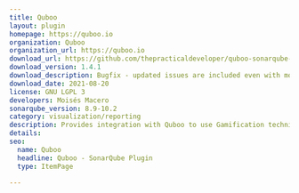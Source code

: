 ```yaml
---
title: Quboo
layout: plugin
homepage: https://quboo.io
organization: Quboo
organization_url: https://quboo.io
download_url: https://github.com/thepracticaldeveloper/quboo-sonarqube-plugin/releases/download/v1.4.1/quboo-sonar-plugin-1.4.1.jar
download_version: 1.4.1
download_description: Bugfix - updated issues are included even with more than 10k issues in results
download_date: 2021-08-20
license: GNU LGPL 3
developers: Moisés Macero
sonarqube_version: 8.9-10.2
category: visualization/reporting
description: Provides integration with Quboo to use Gamification techniques to fix your legacy code.
details: 
seo:
  name: Quboo
  headline: Quboo - SonarQube Plugin
  type: ItemPage

---
```

